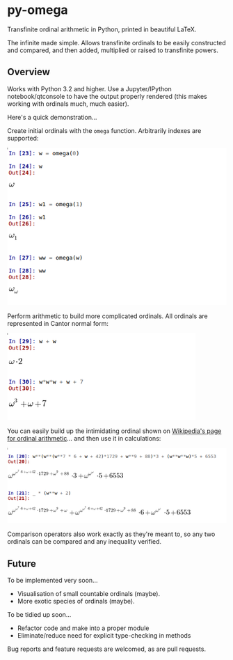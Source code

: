 # py-omega

Transfinite ordinal arithmetic in Python, printed in beautiful LaTeX.

The infinite made simple. Allows transfinite ordinals to be easily constructed and compared, and then added, multiplied or raised to transfinite powers.

## Overview

Works with Python 3.2 and higher. Use a Jupyter/IPython notebook/qtconsole to have the output properly rendered (this makes working with ordinals much, much easier).

Here's a quick demonstration...

Create initial ordinals with the `omega` function. Arbitrarily indexes are supported:

![alt tag](https://github.com/ajcr/py-omega/blob/master/images/ordinals1.png)

Perform arithmetic to build more complicated ordinals. All ordinals are represented in Cantor normal form:

![alt tag](https://github.com/ajcr/py-omega/blob/master/images/ordinals2.png)

You can easily build up the intimidating ordinal shown on [Wikipedia's page for ordinal arithmetic](https://en.wikipedia.org/wiki/Ordinal_arithmetic#Cantor_normal_form)... and then use it in calculations:

![alt tag](https://github.com/ajcr/py-omega/blob/master/images/ordinals4.png)


Comparison operators also work exactly as they're meant to, so any two ordinals can be compared and any inequality verified.


## Future

To be implemented very soon...

- Visualisation of small countable ordinals (maybe).
- More exotic species of ordinals (maybe).

To be tidied up soon...

- Refactor code and make into a proper module
- Eliminate/reduce need for explicit type-checking in methods

Bug reports and feature requests are welcomed, as are pull requests.

